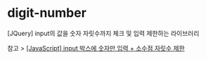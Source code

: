 # digit-number
[JQuery] input의 값을 숫자 자릿수까지 체크 및 입력 제한하는 라이브러리

참고 > [[JavaScript] input 박스에 숫자만 입력 + 소수점 자릿수 제한](https://gmun.github.io/javascript/2018/12/21/javascript-key-event.html)
